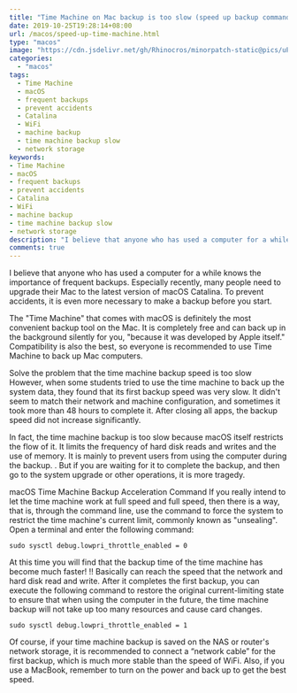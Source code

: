 ```yaml
---
title: "Time Machine on Mac backup is too slow (speed up backup command)"
date: 2019-10-25T19:28:14+08:00
url: /macos/speed-up-time-machine.html
type: "macos"
image: "https://cdn.jsdelivr.net/gh/Rhinocros/minorpatch-static@pics/uPic/cmwOF1.jpg"
categories:
  - "macos"
tags:
  - Time Machine
  - macOS
  - frequent backups
  - prevent accidents
  - Catalina
  - WiFi
  - machine backup
  - time machine backup slow
  - network storage
keywords:
- Time Machine
- macOS
- frequent backups
- prevent accidents
- Catalina
- WiFi
- machine backup
- time machine backup slow
- network storage
description: "I believe that anyone who has used a computer for a while knows the importance of frequent backups. Especially recently, many people need to upgrade their Mac to the latest version of macOS Catalina"
comments: true
---
```



I believe that anyone who has used a computer for a while knows the importance of frequent backups. Especially recently, many people need to upgrade their Mac to the latest version of macOS Catalina. To prevent accidents, it is even more necessary to make a backup before you start.

The "Time Machine" that comes with macOS is definitely the most convenient backup tool on the Mac. It is completely free and can back up in the background silently for you, "because it was developed by Apple itself." Compatibility is also the best, so everyone is recommended to use Time Machine to back up Mac computers.

Solve the problem that the time machine backup speed is too slow
However, when some students tried to use the time machine to back up the system data, they found that its first backup speed was very slow. It didn't seem to match their network and machine configuration, and sometimes it took more than 48 hours to complete it. After closing all apps, the backup speed did not increase significantly.

In fact, the time machine backup is too slow because macOS itself restricts the flow of it. It limits the frequency of hard disk reads and writes and the use of memory. It is mainly to prevent users from using the computer during the backup. . But if you are waiting for it to complete the backup, and then go to the system upgrade or other operations, it is more tragedy.

macOS Time Machine Backup Acceleration Command
If you really intend to let the time machine work at full speed and full speed, then there is a way, that is, through the command line, use the command to force the system to restrict the time machine's current limit, commonly known as "unsealing". Open a terminal and enter the following command:

```
sudo sysctl debug.lowpri_throttle_enabled = 0
```


At this time you will find that the backup time of the time machine has become much faster! !! Basically can reach the speed that the network and hard disk read and write. After it completes the first backup, you can execute the following command to restore the original current-limiting state to ensure that when using the computer in the future, the time machine backup will not take up too many resources and cause card changes.

```
sudo sysctl debug.lowpri_throttle_enabled = 1
```

Of course, if your time machine backup is saved on the NAS or router's network storage, it is recommended to connect a “network cable” for the first backup, which is much more stable than the speed of WiFi. Also, if you use a MacBook, remember to turn on the power and back up to get the best speed.
